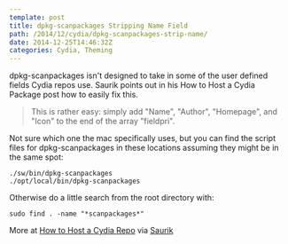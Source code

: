 ```yaml
---
template: post
title: dpkg-scanpackages Stripping Name Field
path: /2014/12/cydia/dpkg-scanpackages-strip-name/
date: 2014-12-25T14:46:32Z
categories: Cydia, Theming
---
```

dpkg-scanpackages isn't designed to take in some of the user defined fields Cydia repos use. Saurik points out in his How to Host a Cydia Package post how to easily fix this.

> This is rather easy: simply add "Name", "Author", "Homepage", and "Icon" to the end of the array "fieldpri".

Not sure which one the mac specifically uses, but you can find the script files for dpkg-scanpackages in these locations assuming they might be in the same spot:

```
./sw/bin/dpkg-scanpackages
./opt/local/bin/dpkg-scanpackages
```

Otherwise do a little search from the root directory with:

```
sudo find . -name "*scanpackages*"
```

More at [How to Host a Cydia Repo](http://www.saurik.com/id/7) via [Saurik](http://www.saurik.com/)